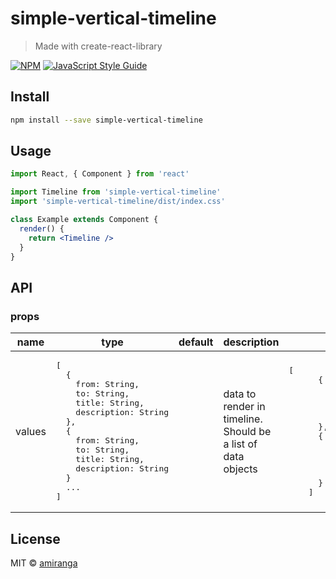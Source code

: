 # simple-vertical-timeline

> Made with create-react-library

[![NPM](https://img.shields.io/npm/v/simple-vertical-timeline.svg)](https://www.npmjs.com/package/simple-vertical-timeline) [![JavaScript Style Guide](https://img.shields.io/badge/code_style-standard-brightgreen.svg)](https://standardjs.com)

## Install

```bash
npm install --save simple-vertical-timeline
```

## Usage

```jsx
import React, { Component } from 'react'

import Timeline from 'simple-vertical-timeline'
import 'simple-vertical-timeline/dist/index.css'

class Example extends Component {
  render() {
    return <Timeline />
  }
}
```

## API

### props

<table class="table table-bordered table-striped">
    <thead>
    <tr>
        <th>name</th>
        <th style="width: 200px;">type</th>
        <th>default</th>
        <th>description</th>
        <th style="width: 200px;">example</th>
    </tr>
    </thead>
    <tbody>
        <tr>
          <td>values</td>
          <td>
<pre>
[
  {
    from: String,
    to: String,
    title: String,
    description: String
  },
  {
    from: String,
    to: String,
    title: String,
    description: String
  }
  ...
]
</pre>
          </td>
          <td></td>
          <td>data to render in timeline. Should be a list of data objects</td>
          <td>
          <pre>
[
      {
        from: "Oct 2010",
        to: "Oct 2011",
        title: "Company A",
        description: "Worked as a X in Company A............"
      },
      {
        from: "Nov 2011",
        to: "Nov 2012",
        title: "Company B",
        description: "Worked as a Y in Company B............."
      }
    ]
</pre>
          </td>
        </tr>
    </tbody>
</table>

## License

MIT © [amiranga](https://github.com/amiranga)
